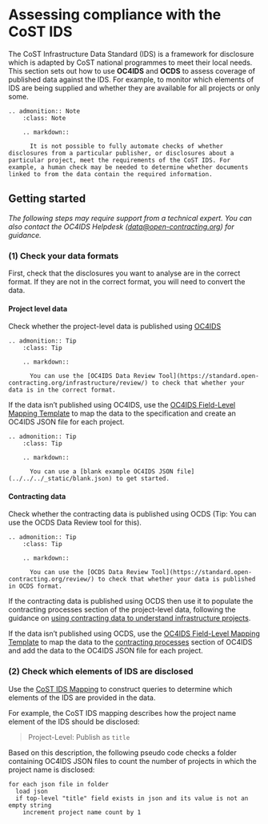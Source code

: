 # Assessing compliance with the CoST IDS

The CoST Infrastructure Data Standard (IDS) is a framework for disclosure which is adapted by CoST national programmes to meet their local needs. This section sets out how to use **OC4IDS** and **OCDS** to assess coverage of published data against the IDS. For example, to monitor which elements of IDS are being supplied and whether they are available for all projects or only some.

```eval_rst
.. admonition:: Note
    :class: Note

    .. markdown::

      It is not possible to fully automate checks of whether disclosures from a particular publisher, or disclosures about a particular project, meet the requirements of the CoST IDS. For example, a human check may be needed to determine whether documents linked to from the data contain the required information.

```

## Getting started

*The following steps may require support from a technical expert. You can also contact the OC4IDS Helpdesk (<a href="mailto:data@open-contracting.org">data@open-contracting.org</a>) for guidance.*

### (1) Check your data formats

First, check that the disclosures you want to analyse are in the correct format. If they are not in the correct format, you will need to convert the data.

#### Project level data

Check whether the project-level data is published using [OC4IDS](../projects/index.md)

```eval_rst
.. admonition:: Tip
    :class: Tip

    .. markdown::

      You can use the [OC4IDS Data Review Tool](https://standard.open-contracting.org/infrastructure/review/) to check that whether your data is in the correct format.

```

If the data isn’t published using OC4IDS, use the [OC4IDS Field-Level Mapping Template](https://www.open-contracting.org/resources/oc4ids-field-level-mapping-template/) to map the data to the specification and create an OC4IDS JSON file for each project.

```eval_rst
.. admonition:: Tip
    :class: Tip

    .. markdown::

      You can use a [blank example OC4IDS JSON file](../../../_static/blank.json) to get started.

```

#### Contracting data

Check whether the contracting data is published using OCDS (Tip: You can use the OCDS Data Review tool for this).

```eval_rst
.. admonition:: Tip
    :class: Tip

    .. markdown::

      You can use the [OCDS Data Review Tool](https://standard.open-contracting.org/review/) to check that whether your data is published in OCDS format.

```

If the contracting data is published using OCDS then use it to populate the contracting processes section of the project-level data, following the guidance on [using contracting data to understand infrastructure projects](using.md).

If the data isn’t published using OCDS, use the [OC4IDS Field-Level Mapping Template](https://www.open-contracting.org/resources/oc4ids-field-level-mapping-template/) to map the data to the [contracting processes](../../../../reference/schema/#contractingprocess) section of OC4IDS and add the data to the OC4IDS JSON file for each project.

### (2) Check which elements of IDS are disclosed

Use the [CoST IDS Mapping](../cost/index.md) to construct queries to determine which elements of the IDS are provided in the data.

For example, the CoST IDS mapping describes how the project name element of the IDS should be disclosed:

> Project-Level: Publish as `title`

Based on this description, the following pseudo code checks a folder containing OC4IDS JSON files to count the number of  projects in which the project name is disclosed:

```
for each json file in folder
  load json
  if top-level "title" field exists in json and its value is not an empty string
    increment project name count by 1    
```
